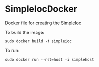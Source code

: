 # SimpleIocDocker
Docker file for creating the [SimpleIoc](https://github.com/mattclarke/SimpleIoc)

To build the image:
```
sudo docker build -t simpleioc
```

To run:
```
sudo docker run --net=host -i simplehost
```
